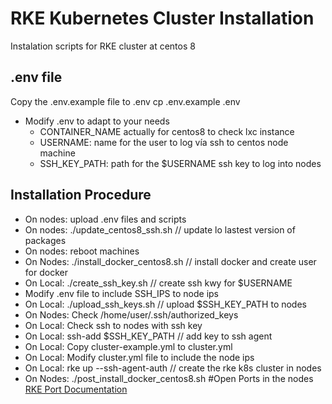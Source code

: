 # RKE Kubernetes Cluster Installation
Instalation scripts for RKE cluster at centos 8
## .env file
Copy the .env.example file to .env
cp .env.example .env
* Modify .env to adapt to your needs
  * CONTAINER_NAME actually for centos8 to check lxc instance
  * USERNAME: name for the user to log vía ssh to centos node machine
  * SSH_KEY_PATH: path for the $USERNAME ssh key to log into nodes
## Installation Procedure

* On nodes: upload .env files and scripts
* On nodes: ./update_centos8_ssh.sh // update lo lastest version of packages 
* On nodes: reboot machines 
* On Nodes: ./install_docker_centos8.sh // install docker and create user for docker
* On Local: ./create_ssh_key.sh // create ssh kwy for $USERNAME
* Modify .env file to include SSH_IPS to node ips
* On Local: ./upload_ssh_keys.sh // upload $SSH_KEY_PATH to nodes
* On Nodes: Check /home/user/.ssh/authorized_keys
* On Local: Check ssh to nodes with ssh key
* On Local: ssh-add $SSH_KEY_PATH // add key to ssh agent
* On Local: Copy cluster-example.yml to cluster.yml
* On Local: Modify cluster.yml file to include the node ips
* On Local: rke up --ssh-agent-auth // create the rke k8s cluster in nodes 
* On Nodes: ./post_install_docker_centos8.sh
#Open Ports in the nodes
[RKE Port Documentation](https://rancher.com/docs/rke/latest/en/os/#ports)


